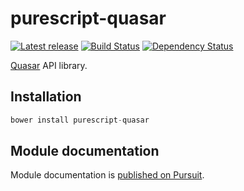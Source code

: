 # purescript-quasar

[![Latest release](http://img.shields.io/bower/v/purescript-quasar.svg)](https://github.com/slamdata/purescript-quasar/releases)
[![Build Status](https://travis-ci.org/slamdata/purescript-quasar.svg?branch=master)](https://travis-ci.org/slamdata/purescript-quasar)
[![Dependency Status](https://www.versioneye.com/user/projects/5719fc70fcd19a004544181a/badge.svg?style=flat)](https://www.versioneye.com/user/projects/5719fc70fcd19a004544181a)

[Quasar](https://github.com/quasar-analytics/quasar) API library.

## Installation

``` purescript
bower install purescript-quasar
```

## Module documentation

Module documentation is [published on Pursuit](http://pursuit.purescript.org/packages/purescript-quasar).
